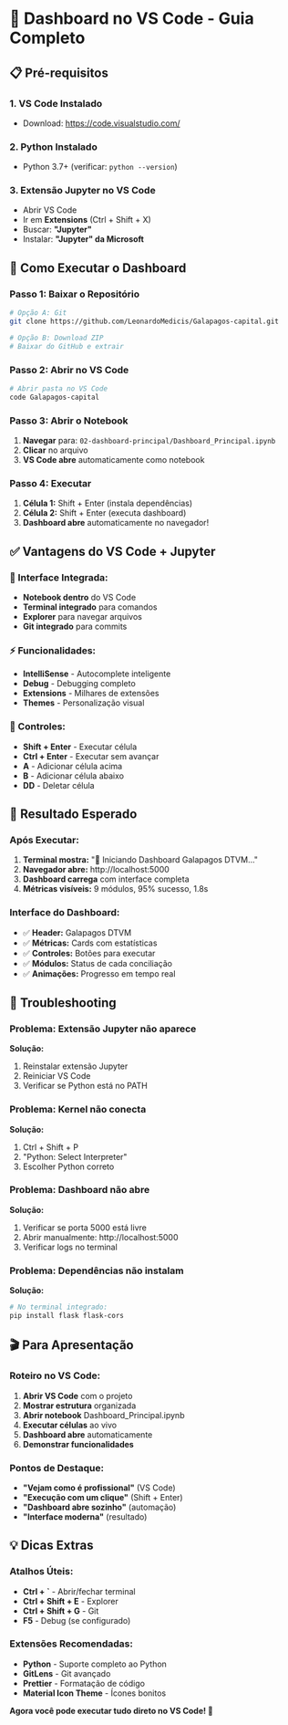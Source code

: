 # 🎯 Dashboard no VS Code - Guia Completo

## 📋 **Pré-requisitos**

### 1. **VS Code Instalado**
- Download: https://code.visualstudio.com/

### 2. **Python Instalado**
- Python 3.7+ (verificar: `python --version`)

### 3. **Extensão Jupyter no VS Code**
- Abrir VS Code
- Ir em **Extensions** (Ctrl + Shift + X)
- Buscar: **"Jupyter"**
- Instalar: **"Jupyter" da Microsoft**

## 🚀 **Como Executar o Dashboard**

### **Passo 1: Baixar o Repositório**
```bash
# Opção A: Git
git clone https://github.com/LeonardoMedicis/Galapagos-capital.git

# Opção B: Download ZIP
# Baixar do GitHub e extrair
```

### **Passo 2: Abrir no VS Code**
```bash
# Abrir pasta no VS Code
code Galapagos-capital
```

### **Passo 3: Abrir o Notebook**
1. **Navegar** para: `02-dashboard-principal/Dashboard_Principal.ipynb`
2. **Clicar** no arquivo
3. **VS Code abre** automaticamente como notebook

### **Passo 4: Executar**
1. **Célula 1:** Shift + Enter (instala dependências)
2. **Célula 2:** Shift + Enter (executa dashboard)
3. **Dashboard abre** automaticamente no navegador!

## ✅ **Vantagens do VS Code + Jupyter**

### **🎨 Interface Integrada:**
- **Notebook dentro** do VS Code
- **Terminal integrado** para comandos
- **Explorer** para navegar arquivos
- **Git integrado** para commits

### **⚡ Funcionalidades:**
- **IntelliSense** - Autocomplete inteligente
- **Debug** - Debugging completo
- **Extensions** - Milhares de extensões
- **Themes** - Personalização visual

### **🔧 Controles:**
- **Shift + Enter** - Executar célula
- **Ctrl + Enter** - Executar sem avançar
- **A** - Adicionar célula acima
- **B** - Adicionar célula abaixo
- **DD** - Deletar célula

## 🎯 **Resultado Esperado**

### **Após Executar:**
1. **Terminal mostra:** "🚀 Iniciando Dashboard Galapagos DTVM..."
2. **Navegador abre:** http://localhost:5000
3. **Dashboard carrega** com interface completa
4. **Métricas visíveis:** 9 módulos, 95% sucesso, 1.8s

### **Interface do Dashboard:**
- ✅ **Header:** Galapagos DTVM
- ✅ **Métricas:** Cards com estatísticas
- ✅ **Controles:** Botões para executar
- ✅ **Módulos:** Status de cada conciliação
- ✅ **Animações:** Progresso em tempo real

## 🔧 **Troubleshooting**

### **Problema: Extensão Jupyter não aparece**
**Solução:**
1. Reinstalar extensão Jupyter
2. Reiniciar VS Code
3. Verificar se Python está no PATH

### **Problema: Kernel não conecta**
**Solução:**
1. Ctrl + Shift + P
2. "Python: Select Interpreter"
3. Escolher Python correto

### **Problema: Dashboard não abre**
**Solução:**
1. Verificar se porta 5000 está livre
2. Abrir manualmente: http://localhost:5000
3. Verificar logs no terminal

### **Problema: Dependências não instalam**
**Solução:**
```bash
# No terminal integrado:
pip install flask flask-cors
```

## 🎬 **Para Apresentação**

### **Roteiro no VS Code:**
1. **Abrir VS Code** com o projeto
2. **Mostrar estrutura** organizada
3. **Abrir notebook** Dashboard_Principal.ipynb
4. **Executar células** ao vivo
5. **Dashboard abre** automaticamente
6. **Demonstrar funcionalidades**

### **Pontos de Destaque:**
- **"Vejam como é profissional"** (VS Code)
- **"Execução com um clique"** (Shift + Enter)
- **"Dashboard abre sozinho"** (automação)
- **"Interface moderna"** (resultado)

## 💡 **Dicas Extras**

### **Atalhos Úteis:**
- **Ctrl + `** - Abrir/fechar terminal
- **Ctrl + Shift + E** - Explorer
- **Ctrl + Shift + G** - Git
- **F5** - Debug (se configurado)

### **Extensões Recomendadas:**
- **Python** - Suporte completo ao Python
- **GitLens** - Git avançado
- **Prettier** - Formatação de código
- **Material Icon Theme** - Ícones bonitos

**Agora você pode executar tudo direto no VS Code! 🚀**


